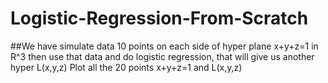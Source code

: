# Logistic-Regression-From-Scratch
##We have simulate data 10 points on each side of hyper plane x+y+z=1 in R^3 then use that data and do logistic regression, that will give us another hyper L(x,y,z) Plot all the 20 points x+y+z=1 and L(x,y,z)
